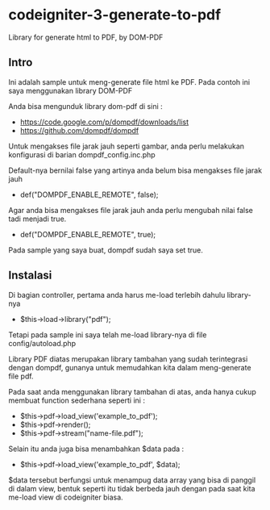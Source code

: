# codeigniter-3-generate-to-pdf
Library for generate html to PDF, by DOM-PDF

## Intro
Ini adalah sample untuk meng-generate file html ke PDF. Pada contoh ini saya menggunakan library DOM-PDF

Anda bisa mengunduk library dom-pdf di sini :
- https://code.google.com/p/dompdf/downloads/list
- https://github.com/dompdf/dompdf

Untuk mengakses file jarak jauh seperti gambar, anda perlu melakukan konfigurasi di barian dompdf_config.inc.php

Default-nya bernilai false yang artinya anda belum bisa mengakses file jarak jauh
- def("DOMPDF_ENABLE_REMOTE", false);

Agar anda bisa mengakses file jarak jauh anda perlu mengubah nilai false tadi menjadi true.
- def("DOMPDF_ENABLE_REMOTE", true);

Pada sample yang saya buat, dompdf sudah saya set true.

## Instalasi
Di bagian controller, pertama anda harus me-load terlebih dahulu library-nya
- $this->load->library("pdf");

Tetapi pada sample ini saya telah me-load library-nya di file config/autoload.php

Library PDF diatas merupakan library tambahan yang sudah terintegrasi dengan dompdf, gunanya untuk memudahkan kita dalam meng-generate file pdf.

Pada saat anda menggunakan library tambahan di atas, anda hanya cukup membuat function sederhana seperti ini :

- $this->pdf->load_view('example_to_pdf');
- $this->pdf->render();
- $this->pdf->stream("name-file.pdf");

Selain itu anda juga bisa menambahkan $data pada :
- $this->pdf->load_view('example_to_pdf', $data);

$data tersebut berfungsi untuk menampug data array yang bisa di panggil di dalam view, bentuk seperti itu tidak berbeda jauh dengan pada saat kita me-load view di codeigniter biasa. 
